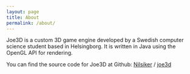 ```yaml
---
layout: page
title: About
permalink: /about/
---
```


Joe3D is a custom 3D game engine developed by a Swedish computer science student based in Helsingborg. It is written in Java using the OpenGL API for rendering.

You can find the source code for Joe3D at Github: [Nilsiker](https://github.com/Nilsiker) / [joe3d](https://github.com/Nilsiker/joe3d)
